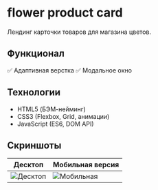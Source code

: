 # flower product card

Лендинг карточки товаров для магазина цветов.

## Функционал
✅ Адаптивная верстка
✅ Модальное окно 

## Технологии
- HTML5 (БЭМ-нейминг)
- CSS3 (Flexbox, Grid, анимации)
- JavaScript (ES6, DOM API)

## Скриншоты
| Десктоп | Мобильная версия |
|---------|------------------|
| ![Десктоп](https://github.com/user-attachments/assets/c4d7e680-1d7a-49b8-ae55-ea240f78c14f) | ![Мобильная](https://github.com/user-attachments/assets/3bc428d9-b13f-42a4-8bb4-c4f834d9c866) |
